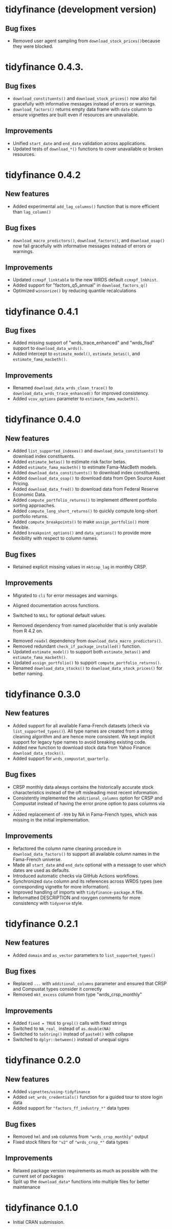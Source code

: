 # tidyfinance (development version)

## Bug fixes

* Removed user agent sampling from `download_stock_prices()`because they were blocked.

# tidyfinance 0.4.3.

## Bug fixes

* `download_constituents()` and `download_stock_prices()` now also fail gracefully with informative messages instead of errors or warnings.
* `download_factors()` returns empty data frame with `date` column to ensure vignettes are built even if resources are unavailable.

## Improvements

* Unified `start_date` and `end_date` validation across applications.
* Updated tests of `download_*()` functions to cover unavailable or broken resources. 

# tidyfinance 0.4.2

## New features

* Added experimental `add_lag_columns()` function that is more efficient than `lag_column()`

## Bug fixes

* `download_macro_predictors()`, `download_factors()`, and `download_osap()` now fail gracefully with informative messages instead of errors or warnings.

## Improvements

* Updated `ccmxpf_linktable` to the new WRDS default `ccmxpf_lnkhist`.
* Added support for "factors_q5_annual" in `download_factors_q()`
* Optimized `winsorize()` by reducing quantile recalculations

# tidyfinance 0.4.1

## Bug fixes

* Added missing support of "wrds_trace_enhanced" and "wrds_fisd" support to `download_data_wrds()`.
* Added intercept to `estimate_model()`, `estimate_betas()`, and `estimate_fama_macbeth()`.

## Improvements

* Renamed `download_data_wrds_clean_trace()` to `download_data_wrds_trace_enhanced()` for improved consistency.
* Added `vcov_options` parameter to `estimate_fama_macbeth()`.

# tidyfinance 0.4.0

## New features

* Added `list_supported_indexes()` and `download_data_constituents()` to download index constituents.
* Added `estimate_betas()` to estimate risk factor betas.
* Added `estimate_fama_macbeth()` to estimate Fama-MacBeth models.
* Added `download_data_constituents()` to download index constituents. 
* Added `download_data_osap()` to download data from Open Source Asset Pricing.
* Added `download_data_fred()` to download data from Federal Reserve Economic Data.
* Added `compute_portfolio_returns()` to implement different portfolio sorting approaches.
* Added `compute_long_short_returns()` to quickly compute long-short portfolio returns.
* Added `compute_breakpoints()` to make `assign_portfolio()` more flexible. 
* Added `breakpoint_options()` and `data_options()` to provide more flexibility with respect to column names.

## Bug fixes

* Retained explicit missing values in `mktcap_lag` in monthly CRSP.

## Improvements

* Migrated to `cli` for error messages and warnings.
+ Aligned documentation across functions. 
* Switched to `NULL` for optional default values. 
+ Removed dependency from named placeholder that is only available from R 4.2 on.
* Removed `readxl` dependency from `download_data_macro_predictors()`.
* Removed redundant `check_if_package_installed()` function. 
* Updated `estimate_model()` to support both `estimate_betas()` and `estimate_fama_macbeth()`.
* Updated `assign_portfolio()` to support `compute_portfolio_returns()`.
* Renamed `download_data_stocks()` to `download_data_stock_prices()` for better naming.

# tidyfinance 0.3.0

## New features

* Added support for all available Fama-French datasets (check via `list_supported_types()`). All type names are created from a string cleaning algorithm and are hence more consistent. We kept implicit support for legacy type names to avoid breaking existing code.
* Added new function to download stock data from Yahoo Finance: `download_data_stocks()`.
* Added support for `wrds_compustat_quarterly`. 

## Bug fixes

* CRSP monthly data always contains the historically accurate stock characteristics instead of the oft misleading most recent information.
* Consistently implemented the `additional_columns` option for CRSP and Compustat instead of having the error prone option to pass columns via `...`.
* Added replacement of `-999` by NA in Fama-French types, which was missing in the initial implementation. 

## Improvements

* Refactored the column name cleaning procedure in `download_data_factors()` to support all available column names in the Fama-French universe.
* Made all `start_date` and `end_date` optional with a message to user which dates are used as defaults.
* Introduced automatic checks via GitHub Actions workflows.
* Synchronized `date` column and its references across WRDS types (see corresponding vignette for more information).
* Improved handling of imports with `tidyfinance-package.R` file. 
* Reformatted DESCRIPTION and roxygen comments for more consistency with `tidyverse` style.

# tidyfinance 0.2.1

## New features

* Added `domain` and `as_vector` parameters to `list_supported_types()`

## Bug fixes

* Replaced `...` with `additional_columns` parameter and ensured that CRSP and Compustat types consider it correctly
* Removed `mkt_excess` column from type "wrds_crsp_monthly"

## Improvements

* Added `fixed = TRUE` to `grepl()` calls with fixed strings
* Switched to `NA_real_` instead of `as.double(NA)`
* Switched to `toString()` instead of `paste0()` with collapse
* Switched to `dplyr::between()` instead of unequal signs

# tidyfinance 0.2.0

## New features

* Added `vignettes/using-tidyfinance`
* Added `set_wrds_credentials()` function for a guided tour to store login data
* Added support for `"factors_ff_industry_*"` data types

## Bug fixes

* Removed `hml` and `smb` columns from `"wrds_crsp_monthly"` output
* Fixed stock filters for `"v2"` of `"wrds_crsp_*"` data types

## Improvements

* Relaxed package version requirements as much as possible with the current set of packages
* Split up the `download_data*` functions into multiple files for better maintenance

# tidyfinance 0.1.0

* Initial CRAN submission.
